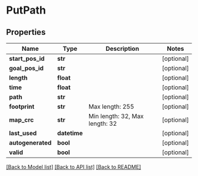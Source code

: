 # PutPath

## Properties
Name | Type | Description | Notes
------------ | ------------- | ------------- | -------------
**start_pos_id** | **str** |  | [optional] 
**goal_pos_id** | **str** |  | [optional] 
**length** | **float** |  | [optional] 
**time** | **float** |  | [optional] 
**path** | **str** |  | [optional] 
**footprint** | **str** | Max length: 255 | [optional] 
**map_crc** | **str** | Min length: 32, Max length: 32 | [optional] 
**last_used** | **datetime** |  | [optional] 
**autogenerated** | **bool** |  | [optional] 
**valid** | **bool** |  | [optional] 

[[Back to Model list]](../README.md#documentation-for-models) [[Back to API list]](../README.md#documentation-for-api-endpoints) [[Back to README]](../README.md)


